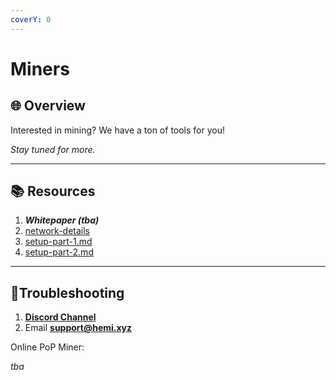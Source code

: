```yaml
---
coverY: 0
---
```


# Miners

## 🌐 Overview

Interested in mining? We have a ton of tools for you!

_Stay tuned for more._&#x20;

***

## 📚 Resources

1. _**Whitepaper (tba)**_
2. [network-details](../network-details/ "mention")
3. [setup-part-1.md](../../how-to-tutorials/pop-mining/setup-part-1.md "mention")
4. [setup-part-2.md](../../how-to-tutorials/pop-mining/setup-part-2.md "mention")

***

## 📐Troubleshooting

1. [**Discord Channel**](https://discord.com/channels/1202677849887080508/1217860733820469298)
2. Email [**support@hemi.xyz**](https://emailto:support@hemi.xyz)







Online PoP Miner:

_tba_
